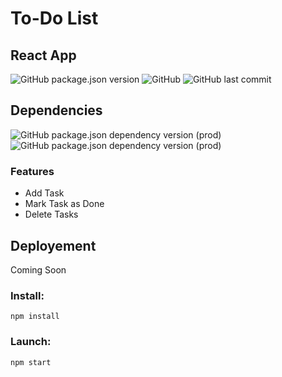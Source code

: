 # To-Do List
## React App
![GitHub package.json version](https://img.shields.io/github/package-json/v/dark-N00B/ReactToDoList)
![GitHub](https://img.shields.io/github/license/dark-N00B/ReactToDoList)
![GitHub last commit](https://img.shields.io/github/last-commit/dark-N00B/ReactToDoList)

## Dependencies
![GitHub package.json dependency version (prod)](https://img.shields.io/github/package-json/dependency-version/dark-N00B/ReactToDoList/react)
![GitHub package.json dependency version (prod)](https://img.shields.io/github/package-json/dependency-version/dark-N00B/ReactToDoList/react-dom)

### Features
 - Add Task
 - Mark Task as Done
 - Delete Tasks

## Deployement
Coming Soon

### Install:

```code
npm install
```

### Launch:

```code
npm start
```

